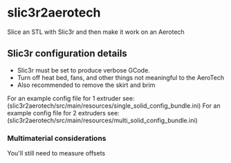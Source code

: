 # slic3r2aerotech
 Slice an STL with Slic3r and then make it work on an Aerotech

## Slic3r configuration details

- Slic3r must be set to produce verbose GCode.
- Turn off heat bed, fans, and other things not meaningful to the AeroTech
- Also recommended to remove the skirt and brim

For an example config file for 1 extruder see:
(slic3r2aerotech/src/main/resources/single_solid_config_bundle.ini)
For an example config file for 2 extruders see:
(slic3r2aerotech/src/main/resources/multi_solid_config_bundle.ini)

### Multimaterial considerations
You'll still need to measure offsets
